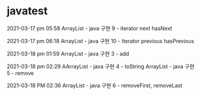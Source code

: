 # javatest
2021-03-17 pm 05:58	ArrayList - java 구현 9 - iterator next hasNext

2021-03-17 pm 06:18	ArrayList - java 구현 10 - Iterator previous hasPrevious

2021-03-18 pm 01:59	ArrayList - java 구현 3 - add

2021-03-18 pm 02:29	AArrayList - java 구현 4 - toString
			ArrayList - java 구현 5 - remove

2021-03-18 PM 02:36	ArrayList - java 구현 6 - removeFirst, removeLast


